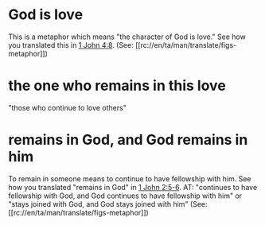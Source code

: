 # God is love

This is a metaphor which means "the character of God is love." See how you translated this in [1 John 4:8](./07.md). (See: [[rc://en/ta/man/translate/figs-metaphor]])

# the one who remains in this love

"those who continue to love others"

# remains in God, and God remains in him

To remain in someone means to continue to have fellowship with him. See how you translated "remains in God" in [1 John 2:5-6](../02/04.md). AT: "continues to have fellowship with God, and God continues to have fellowship with him" or "stays joined with God, and God stays joined with him" (See: [[rc://en/ta/man/translate/figs-metaphor]])

